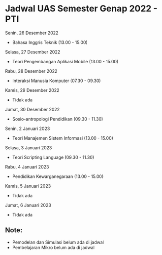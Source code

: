 # Jadwal UAS Semester Genap 2022 - PTI

Senin, 26 Desember 2022
- Bahasa Inggris Teknik (13.00 - 15.00)

Selasa, 27 Desember 2022
- Teori Pengembangan Aplikasi Mobile (13.00 - 15.00)

Rabu, 28 Desember 2022
- Interaksi Manusia Komputer (07.30 - 09.30)

Kamis, 29 Desember 2022
- Tidak ada

Jumat, 30 Desember 2022
- Sosio-antropologi Pendidikan (09.30 - 11.30)

Senin, 2 Januari 2023
- Teori Manajemen Sistem Informasi (13.00 - 15.00)

Selasa, 3 Januari 2023
- Teori Scripting Language (09.30 - 11.30)

Rabu, 4 Januari 2023
- Pendidikan Kewarganegaraan (13.00 - 15.00)

Kamis, 5 Januari 2023
- Tidak ada

Jumat, 6 Januari 2023
- Tidak ada


## Note:
- Pemodelan dan Simulasi belum ada di jadwal
- Pembelajaran Mikro belum ada di jadwal

